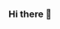 ### Hi there 👋

<!--
**Haibo-S/Haibo-S** is a ✨ _special_ ✨ repository because its `README.md` (this file) appears on your GitHub profile.

Here are some ideas to get you started:

- 🔭 I’m currently working on Image Manipulation Project
- 🌱 I’m currently learning Python and Web Development
- 📫 How to reach me: https://www.instagram.com/shbsvl/
- 😄 Pronouns: He/Him
- ⚡ Fun fact: It took me a decade to understand the greater(>) and smaller(<) signs.
-->
